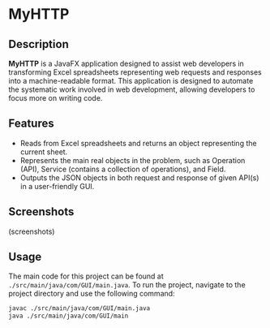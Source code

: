 # MyHTTP

## Description

**MyHTTP** is a JavaFX application designed to assist web developers in transforming Excel spreadsheets representing web requests and responses into a machine-readable format. This application is designed to automate the systematic work involved in web development, allowing developers to focus more on writing code.
## Features


- Reads from Excel spreadsheets and returns an object representing the current sheet.
- Represents the main real objects in the problem, such as Operation (API), Service (contains a collection of operations), and Field.
- Outputs the JSON objects in both request and response of given API(s) in a user-friendly GUI.


## Screenshots

(screenshots)

## Usage

The main code for this project can be found at `./src/main/java/com/GUI/main.java`. To run the project, navigate to the project directory and use the following command:

```bash
javac ./src/main/java/com/GUI/main.java
java ./src/main/java/com/GUI/main
